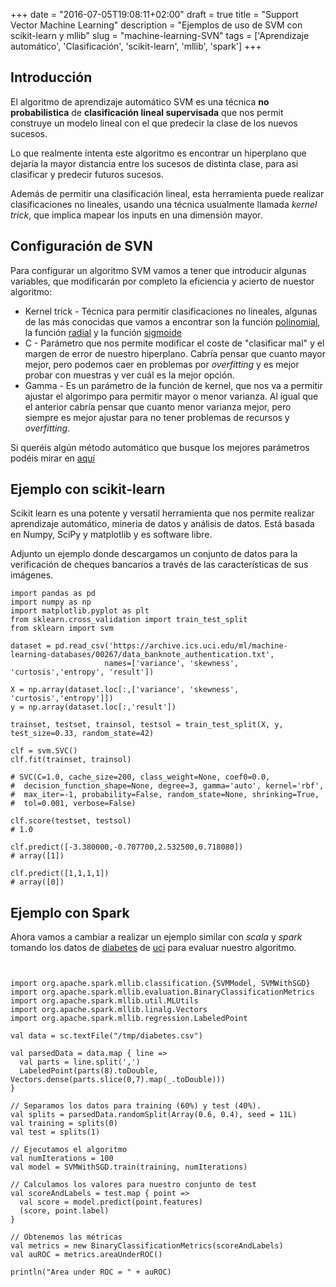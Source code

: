 +++
date = "2016-07-05T19:08:11+02:00"
draft = true
title = "Support Vector Machine Learning"
description = "Ejemplos de uso de SVM con scikit-learn y mllib"
slug = "machine-learning-SVN"
tags = ['Aprendizaje automático', 'Clasificación', 'scikit-learn', 'mllib', 'spark']
+++

## Introducción

El algoritmo de aprendizaje automático SVM es una técnica **no probabilistica** de **clasificación lineal supervisada** que nos permit construye un modelo lineal con el que predecir la clase de los nuevos sucesos.

Lo que realmente intenta este algoritmo es encontrar un hiperplano que dejaría la mayor distancia entre los sucesos de distinta clase, para asi clasificar y predecir futuros sucesos.

Además de permitir una clasificación lineal, esta herramienta puede realizar clasificaciones no lineales, usando una técnica usualmente llamada *kernel trick*, que implica mapear los inputs en una dimensión mayor.

## Configuración de SVN

Para configurar un algoritmo SVM vamos a tener que introducir algunas variables, que modificarán por completo la eficiencia y acierto de nuestor algoritmo:

*  Kernel trick - Técnica para permitir clasificaciones no lineales, algunas de las más conocidas que vamos a encontrar son la función [polinomial](https://en.wikipedia.org/wiki/Polynomial_kernel), la función [radial](https://en.wikipedia.org/wiki/Radial_basis_function_kernel) y la función [sigmoide](https://en.wikipedia.org/wiki/Sigmoid_function)
* C - Parámetro que nos permite modificar el coste de "clasificar mal" y el margen de error de nuestro hiperplano. Cabría pensar que cuanto mayor mejor, pero podemos caer en problemas por *overfitting* y es mejor probar con muestras y ver cuál es la mejor opción.
* Gamma - Es un parámetro de la función de kernel, que nos va a permitir ajustar el algorimpo para permitir mayor o menor varianza. Al igual que el anterior cabría pensar que cuanto menor varianza mejor, pero siempre es mejor ajustar para no tener problemas de recursos y *overfitting*.

Si queréis algún método automático que busque los mejores parámetros podéis mirar en [aquí](https://www.csie.ntu.edu.tw/~cjlin/libsvm/index.html)

## Ejemplo con scikit-learn

Scikit learn es una potente y versatil herramienta que nos permite realizar aprendizaje automático, mineria de datos y análisis de datos. Está basada en Numpy, SciPy y matplotlib y es software libre.

Adjunto un ejemplo donde descargamos un conjunto de datos para la verificación de cheques bancarios a través de las características de sus imágenes.

```pyt
import pandas as pd
import numpy as np
import matplotlib.pyplot as plt
from sklearn.cross_validation import train_test_split
from sklearn import svm

dataset = pd.read_csv('https://archive.ics.uci.edu/ml/machine-learning-databases/00267/data_banknote_authentication.txt',
                     names=['variance', 'skewness', 'curtosis','entropy', 'result'])

X = np.array(dataset.loc[:,['variance', 'skewness', 'curtosis','entropy']])
y = np.array(dataset.loc[:,'result'])

trainset, testset, trainsol, testsol = train_test_split(X, y, test_size=0.33, random_state=42)

clf = svm.SVC()
clf.fit(trainset, trainsol)

# SVC(C=1.0, cache_size=200, class_weight=None, coef0=0.0,
#  decision_function_shape=None, degree=3, gamma='auto', kernel='rbf',
#  max_iter=-1, probability=False, random_state=None, shrinking=True,
#  tol=0.001, verbose=False)

clf.score(testset, testsol)
# 1.0

clf.predict([-3.380000,-0.707700,2.532500,0.718080])
# array([1])

clf.predict([1,1,1,1])
# array([0])

```

## Ejemplo con Spark

Ahora vamos a cambiar a realizar un ejemplo similar con *scala* y *spark* tomando los datos de [diabetes](https://archive.ics.uci.edu/ml/datasets/Pima+Indians+Diabetes) de [uci](https://archive.ics.uci.edu/) para evaluar nuestro algoritmo.

```sca


import org.apache.spark.mllib.classification.{SVMModel, SVMWithSGD}
import org.apache.spark.mllib.evaluation.BinaryClassificationMetrics
import org.apache.spark.mllib.util.MLUtils
import org.apache.spark.mllib.linalg.Vectors
import org.apache.spark.mllib.regression.LabeledPoint

val data = sc.textFile("/tmp/diabetes.csv")

val parsedData = data.map { line =>
  val parts = line.split(',')
  LabeledPoint(parts(8).toDouble, Vectors.dense(parts.slice(0,7).map(_.toDouble)))
}

// Separamos los datos para training (60%) y test (40%).
val splits = parsedData.randomSplit(Array(0.6, 0.4), seed = 11L)
val training = splits(0)
val test = splits(1)

// Ejecutamos el algoritmo
val numIterations = 100
val model = SVMWithSGD.train(training, numIterations)

// Calculamos los valores para nuestro conjunto de test
val scoreAndLabels = test.map { point =>
  val score = model.predict(point.features)
  (score, point.label)
}

// Obtenemos las métricas
val metrics = new BinaryClassificationMetrics(scoreAndLabels)
val auROC = metrics.areaUnderROC()

println("Area under ROC = " + auROC)
```
